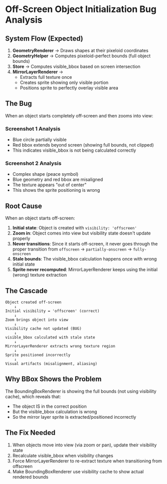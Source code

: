 # Off-Screen Object Initialization Bug Analysis

## System Flow (Expected)

1. **GeometryRenderer** → Draws shapes at their pixeloid coordinates
2. **GeometryHelper** → Computes pixeloid-perfect bounds (full object bounds)
3. **Store** → Computes visible_bbox based on screen intersection
4. **MirrorLayerRenderer** → 
   - Extracts full texture once
   - Creates sprite showing only visible portion
   - Positions sprite to perfectly overlay visible area

## The Bug

When an object starts completely off-screen and then zooms into view:

### Screenshot 1 Analysis
- Blue circle partially visible
- Red bbox extends beyond screen (showing full bounds, not clipped)
- This indicates visible_bbox is not being calculated correctly

### Screenshot 2 Analysis  
- Complex shape (peace symbol) 
- Blue geometry and red bbox are misaligned
- The texture appears "out of center"
- This shows the sprite positioning is wrong

## Root Cause

When an object starts off-screen:

1. **Initial state**: Object is created with `visibility: 'offscreen'`
2. **Zoom in**: Object comes into view but visibility state doesn't update properly
3. **Never transitions**: Since it starts off-screen, it never goes through the proper transition from `offscreen` → `partially-onscreen` → `fully-onscreen`
4. **Stale bounds**: The visible_bbox calculation happens once with wrong initial state
5. **Sprite never recomputed**: MirrorLayerRenderer keeps using the initial (wrong) texture extraction

## The Cascade

```
Object created off-screen
    ↓
Initial visibility = 'offscreen' (correct)
    ↓
Zoom brings object into view
    ↓
Visibility cache not updated (BUG)
    ↓
visible_bbox calculated with stale state
    ↓
MirrorLayerRenderer extracts wrong texture region
    ↓
Sprite positioned incorrectly
    ↓
Visual artifacts (misalignment, aliasing)
```

## Why BBox Shows the Problem

The BoundingBoxRenderer is showing the full bounds (not using visibility cache), which reveals that:
- The object IS in the correct position
- But the visible_bbox calculation is wrong
- So the mirror layer sprite is extracted/positioned incorrectly

## The Fix Needed

1. When objects move into view (via zoom or pan), update their visibility state
2. Recalculate visible_bbox when visibility changes
3. Force MirrorLayerRenderer to re-extract texture when transitioning from offscreen
4. Make BoundingBoxRenderer use visibility cache to show actual rendered bounds